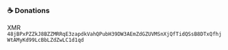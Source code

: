 ### ☕ Donations
XMR ```48jBPxPZZkJ8BZZMRRqE3zapdkVahQPubH39DW3AEmZdGZUVMSnXjQfTidQSsB8DTxQfhjWtAMyKd99LcBbLZdZwLC1d1qd```
